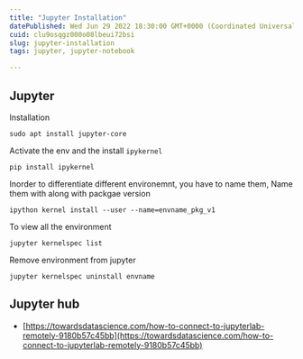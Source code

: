 ```yaml
---
title: "Jupyter Installation"
datePublished: Wed Jun 29 2022 18:30:00 GMT+0000 (Coordinated Universal Time)
cuid: clu9osqgz000o08lbeui72bsi
slug: jupyter-installation
tags: jupyter, jupyter-notebook

---
```


## Jupyter

Installation

```plaintext
sudo apt install jupyter-core
```

Activate the env and the install `ipykernel`

```plaintext
pip install ipykernel
```

Inorder to differentiate different environemnt, you have to name them, Name them with along with packgae version

```plaintext
ipython kernel install --user --name=envname_pkg_v1
```

To view all the environment

```plaintext
jupyter kernelspec list
```

Remove environment from jupyter

```plaintext
jupyter kernelspec uninstall envname
```

## Jupyter hub

* [https://towardsdatascience.com/how-to-connect-to-jupyterlab-remotely-9180b57c45bb](https://towardsdatascience.com/how-to-connect-to-jupyterlab-remotely-9180b57c45bb)